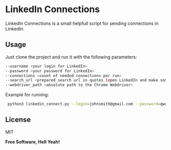 # LinkedIn Connections

LinkedIn Connections is a small helpfull script for sending connections in LinkedIn.

## Usage

Just clone the project and run it with the following parameters:

```sh
--username <your login for LinkedIn>
--password <your password for LinkedIn>
--connections <count of needed connections per run>
--search_url <prepared search url in quotes (open LinkedIn and make some search with needed parameters)>
--webdriver_path <absolute path to the Chrome Webdriver>
```

Example for running:
```sh
 python3 linkedin_connect.py --login=johnsmith@gmail.com --password=qwerty --connections=30 --search_url="https://www.linkedin.com/search/results/people/?geoUrn=%5B%22105080838%22%5D&industry=%5B%2296%22%5D&keywords=human%20resources&origin=FACETED_SEARCH&serviceCategory=%5B%2249%22%5D&sid=RZV" --webdriver_path=/Users/user/chromedriver
```

## License
MIT

**Free Software, Hell Yeah!**
